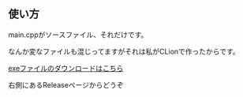 ## 使い方
main.cppがソースファイル、それだけです。

なんか変なファイルも混じってますがそれは私がCLionで作ったからです。

[exeファイルのダウンロードはこちら](https://github.com/TAKETINGithub/T_Rex_Run/releases/tag/1.0.0)

右側にあるReleaseページからどうぞ
